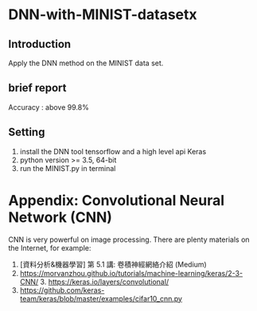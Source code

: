 # DNN-with-MINIST-datasetx
## Introduction
Apply the DNN method on the MINIST data set.

## brief report
Accuracy : above 99.8%

## Setting
1. install the DNN tool tensorflow and a high level api Keras
2. python version >= 3.5, 64-bit
3. run the MINIST.py in terminal

# Appendix: Convolutional Neural Network (CNN)
CNN is very powerful on image processing.
There are plenty materials on the Internet, for example:
1. [資料分析&機器學習] 第 5.1 講: 卷積神經網絡介紹 (Medium)
2. https://morvanzhou.github.io/tutorials/machine-learning/keras/2-3-CNN/ 3. https://keras.io/layers/convolutional/
4. https://github.com/keras-team/keras/blob/master/examples/cifar10_cnn.py
